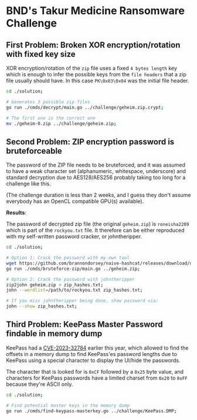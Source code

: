 
# BND's Takur Medicine Ransomware Challenge

## First Problem: Broken XOR encryption/rotation with fixed key size

XOR encryption/rotation of the `zip` file uses a fixed `4 bytes length` key which
is enough to infer the possible keys from the `file headers` that a zip file usually
should have. In this case `PK\0x03\0x04` was the initial file header.

```bash
cd ./solution;

# Generates 3 possible zip files
go run ./cmds/decrypt/main.go ../challenge/geheim.zip.crypt;

# The first one is the correct one
mv ./geheim-0.zip ../challenge/geheim.zip;
```

## Second Problem: ZIP encryption password is bruteforceable

The password of the ZIP file needs to be bruteforced, and it was assumed to have a weak
character set (alphanumeric, whitespace, underscore) and standard decryption due to
AES128/AES256 probably taking too long for a challenge like this.

(The challenge duration is less than 2 weeks, and I guess they don't assume everybody
has an OpenCL compatible GPU(s) available).

**Results**:

The password of decrypted zip file (the original `geheim.zip`) is `roneisha2209` which
is part of the `rockyou.txt` file. It therefore can be either reproduced with my
self-written password cracker, or johntheripper.

```bash
cd ./solution;

# Option 1: Crack the password with my own tool
wget https://github.com/brannondorsey/naive-hashcat/releases/download/data/rockyou.txt -O ./cmds/bruteforce-zip/passwords.txt;
go run ./cmds/bruteforce-zip/main.go ../geheim.zip;

# Option 2: Crack the password with johntheripper
zip2john geheim.zip > zip_hashes.txt;
john --wordlist=/path/to/rockyou.txt zip_hashes.txt;

# If you miss johntheripper being done, show password via:
john --show zip_hashes.txt;
```

## Third Problem: KeePass Master Password findable in memory dump

KeePass had a [CVE-2023-32784](https://nvd.nist.gov/vuln/detail/CVE-2023-32784) earlier this year,
which allowed to find the offsets in a memory dump to find KeePass'es password lengths due to
KeePass using a special character to display the UI/hide the passwords.

The character that is looked for is `0xCF` followed by a `0x25` byte value, and characters for
KeePass passwords have a limited charset from `0x20` to `0xFF` because they're ASCII only.

```bash
cd ./solution;

# Find potential master keys in the memory dump
go run ./cmds/find-keypass-masterkey.go ../challenge/KeePass.DMP;
```

